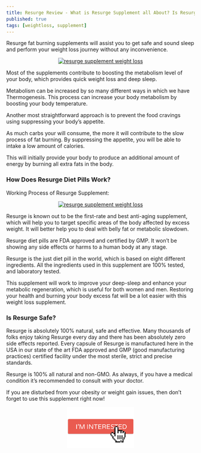```yaml
---
title: Resurge Review - What is Resurge Supplement all About? Is Resurge Good For Weight Loss?
published: true
tags: [weightloss, supplement]
---
```


Resurge fat burning supplements will assist you to get safe and sound sleep and perform your weight loss journey without any inconvenience.

<p align="center">
    <a href="https://bit.ly/2y2WwYm" target="_blank">
        <img src="https://resurgesupplement.com/wp-content/uploads/2020/03/resurge.png" width="450" alt="resurge supplement weight loss">
    </a>
</p>

Most of the supplements contribute to boosting the metabolism level of your body, which provides quick weight loss and deep sleep.

Metabolism can be increased by so many different ways in which we have Thermogenesis. This process can increase your body metabolism by boosting your body temperature.

Another most straightforward approach is to prevent the food cravings using suppressing your body’s appetite.

As much carbs your will consume, the more it will contribute to the slow process of fat burning. By suppressing the appetite, you will be able to intake a low amount of calories.

This will initially provide your body to produce an additional amount of energy by burning all extra fats in the body.

### How Does Resurge Diet Pills Work?

Working Process of Resurge Supplement:

<p align="center">
    <a href="https://bit.ly/2y2WwYm" target="_blank">
        <img src="https://miro.medium.com/max/521/1*8Rm2n-F-625Bqu2gLESdUw.jpeg" width="350" alt="resurge supplement weight loss">
    </a>
</p>

Resurge is known out to be the first-rate and best anti-aging supplement, which will help you to target specific areas of the body affected by excess weight. It will better help you to deal with belly fat or metabolic slowdown.

Resurge diet pills are FDA approved and certified by GMP. It won’t be showing any side effects or harms to a human body at any stage.

Resurge is the just diet pill in the world, which is based on eight different ingredients. All the ingredients used in this supplement are 100% tested, and laboratory tested.

This supplement will work to improve your deep-sleep and enhance your metabolic regeneration, which is useful for both women and men. Restoring your health and burning your body excess fat will be a lot easier with this weight loss supplement.

### Is Resurge Safe?

Resurge is absolutely 100% natural, safe and effective. Many thousands of folks enjoy taking Resurge every day and there has been absolutely zero side effects reported. Every capsule of Resurge is manufactured here in the USA in our state of the art FDA approved and GMP (good manufacturing practices) certified facility under the most sterile, strict and precise standards.

Resurge is 100% all natural and non-GMO. As always, if you have a medical condition it’s recommended to consult with your doctor.

If you are disturbed from your obesity or weight gain issues, then don’t forget to use this supplement right now!

<p align="center">
    <a href="https://bit.ly/2y2WwYm" target="_blank">
        <img src="assets/images/posts/interested.png" width="180">
    </a>
</p>